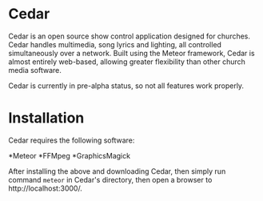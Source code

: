Cedar
===========

Cedar is an open source show control application designed for churches. Cedar handles multimedia, song lyrics and lighting, all controlled simultaneously over a network. Built using the Meteor framework, Cedar is almost entirely web-based, allowing greater flexibility than other church media software.

Cedar is currently in pre-alpha status, so not all features work properly.

Installation
============

Cedar requires the following software:

*Meteor
*FFMpeg
*GraphicsMagick

After installing the above and downloading Cedar, then simply run command `meteor` in Cedar's directory, then open a browser to http://localhost:3000/.
